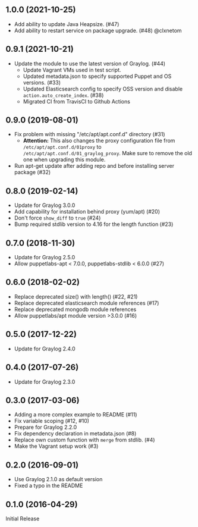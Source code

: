 
## 1.0.0 (2021-10-25)
- Add ability to update Java Heapsize. (#47)
- Add ability to restart service on package upgrade. (#48) @clxnetom

## 0.9.1 (2021-10-21)
- Update the module to use the latest version of Graylog. (#44)
  - Update Vagrant VMs used in test script.
  - Updated metadata.json to specify supported Puppet and OS versions. (#33)
  - Updated Elasticsearch config to specify OSS version and disable `action.auto_create_index`. (#38)
  - Migrated CI from TravisCI to Github Actions

## 0.9.0 (2019-08-01)

- Fix problem with missing "/etc/apt/apt.conf.d" directory (#31)
  - **Attention:** This also changes the proxy configuration file from `/etc/apt/apt.conf.d/01proxy`
    to `/etc/apt/apt.conf.d/01_graylog_proxy`. Make sure to remove the old one when upgrading
    this module.
- Run apt-get update after adding repo and before installing server package (#32)

## 0.8.0 (2019-02-14)

- Update for Graylog 3.0.0
- Add capability for installation behind proxy (yum/apt) (#20)
- Don't force `show_diff` to `true` (#24)
- Bump required stdlib version to 4.16 for the length function (#23)

## 0.7.0 (2018-11-30)

- Update for Graylog 2.5.0
- Allow puppetlabs-apt < 7.0.0, puppetlabs-stdlib < 6.0.0 (#27)

## 0.6.0 (2018-02-02)

- Replace deprecated size() with length() (#22, #21)
- Replace deprecated elasticsearch module references (#17)
- Replace deprecated mongodb module references
- Allow puppetlabs/apt module version >3.0.0 (#16)

## 0.5.0 (2017-12-22)

- Update for Graylog 2.4.0

## 0.4.0 (2017-07-26)

- Update for Graylog 2.3.0

## 0.3.0 (2017-03-06)

- Adding a more complex example to README (#11)
- Fix variable scoping (#12, #10)
- Prepare for Graylog 2.2.0
- Fix dependency declaration in metadata.json (#8)
- Replace own custom function with `merge` from stdlib. (#4)
- Make the Vagrant setup work (#3)

## 0.2.0 (2016-09-01)

- Use Graylog 2.1.0 as default version
- Fixed a typo in the README

## 0.1.0 (2016-04-29)

Initial Release
